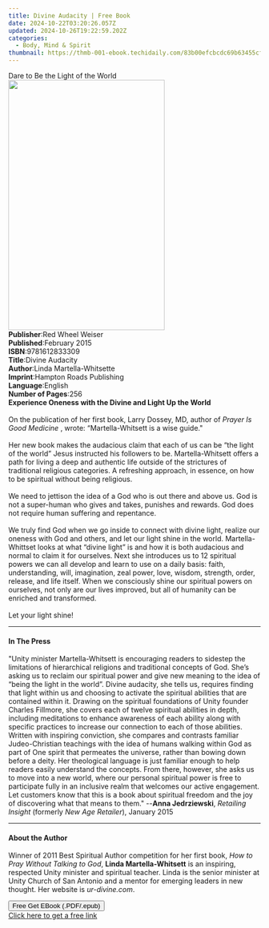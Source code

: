 ```yaml
---
title: Divine Audacity | Free Book
date: 2024-10-22T03:20:26.057Z
updated: 2024-10-26T19:22:59.202Z
categories:
  - Body, Mind & Spirit
thumbnail: https://thmb-001-ebook.techidaily.com/83b00efcbcdc69b63455cf26feeb856164945c1042501f231dd8725d4829d9d5.jpg
---
```

<main id="book-container">
  <div class="flex flex-col">
    <div class="book-brief flex-1 py-6 px-4 sm:p-6 md:py-10 md:px-8">
      <!-- brief-->
      <div class="book-brief-main">Dare to Be the Light of the World</div>
    </div>
    <div
      class="book-meta-info flex-1 grid gap-4 col-start-1 col-end-3 row-start-1 sm:mb-6 sm:grid-cols-4 lg:gap-6 lg:col-start-2 lg:row-end-6 lg:row-span-6 lg:mb-0"
    >
      <div
        class="book-meta-info-left place-content-center mt-4 p-4 text-sm leading-6 col-start-2 col-span-2 dark:text-slate-400"
      >
        <img
          class="w-full h-500 object-cover rounded-lg sm:h-255 sm:col-span-2 lg:col-span-full"
          src="https://img-001-ebook.techidaily.com/b7af1976ce61d2aa04e75286d9a7a7347f3d8e0cee12137cd26e1ffbbc3d4871.jpg"
          alt=""
          width="312"
          height="500"
        />
      </div>
      <div
        class="book-meta-info-right mt-2 col-start-1 row-start-2 col-span-3 self-center"
      >
        <!-- meta data  -->
        <div class="flex flex-col px-4 md:px-8">
          <div class="flex-1">
            <strong>Publisher</strong>:<span class="px-2"
              >Red Wheel Weiser</span
            >
          </div>
          <div class="flex-1">
            <strong>Published</strong>:<span class="px-2">February 2015</span>
          </div>
          <div class="flex-1">
            <strong>ISBN</strong>:<span class="px-2">9781612833309</span>
          </div>
          <div class="flex-1">
            <strong>Title</strong>:<span class="px-2">Divine Audacity</span>
          </div>
          <div class="flex-1">
            <strong>Author</strong>:<span class="px-2"
              >Linda Martella-Whitsette</span
            >
          </div>
          <div class="flex-1">
            <strong>Imprint</strong>:<span class="px-2"
              >Hampton Roads Publishing</span
            >
          </div>
          <div class="flex-1">
            <strong>Language</strong>:<span class="px-2">English</span>
          </div>
          <div class="flex-1">
            <strong>Number of Pages</strong>:<span class="px-2">256</span>
          </div>
        </div>
      </div>
    </div>
    <div class="book-description flex-1 py-6 px-4 sm:p-6 md:py-10 md:px-8">
      <div class="book-description-main">
        <div accordion-content="" id="description">
          <b>Experience Oneness with the Divine and Light Up the World</b><br />
          &nbsp;<br />
          On the publication of her first book, Larry Dossey, MD, author
          of&nbsp;<i>Prayer Is Good Medicine&nbsp;</i>, wrote:
          “Martella-Whitsett is a wise guide."<br /><br />
          Her new book makes the audacious claim that each of us can be “the
          light of the world” Jesus instructed his followers to be.
          Martella-Whitsett offers a path for living a deep and authentic life
          outside of the strictures of traditional religious categories. A
          refreshing approach, in essence, on how to be spiritual without being
          religious.<br />
          &nbsp;<br />
          We need to jettison the idea of a God who is out there and above us.
          God is not a super-human who gives and takes, punishes and rewards.
          God does not require human suffering and repentance.<br />
          &nbsp;<br />
          We truly find God when we go inside to connect with divine light,
          realize our oneness with God and others, and let our light shine in
          the world. Martella-Whittset looks at what “divine light” is and how
          it is both audacious and normal to claim it for ourselves. Next she
          introduces us to 12 spiritual powers we can all develop and learn to
          use on a daily basis: faith, understanding, will, imagination, zeal
          power, love, wisdom, strength, order, release, and life itself. When
          we consciously shine our spiritual powers on ourselves, not only are
          our lives improved, but all of humanity can be enriched and
          transformed.<br /><br />
          Let your light shine!
        </div>
        <div class="accordion-fader"></div>
      </div>
    </div>
    <div class="book-excerpts flex-1 py-6 px-4 sm:p-6 md:py-10 md:px-8">
      <!-- excerpts-->
      <div class="book-excerpts-main">
        <hr />
        <h4 class="placeholder placeholder-heading">
          <span>In The Press</span>
        </h4>
        <p>
          "Unity minister Martella-Whitsett is encouraging readers to sidestep
          the limitations of hierarchical religions and traditional concepts of
          God. She’s asking us to reclaim our spiritual power and give new
          meaning to the idea of “being the light in the world”. Divine
          audacity, she tells us, requires finding that light within us and
          choosing to activate the spiritual abilities that are contained within
          it. Drawing on the spiritual foundations of Unity founder Charles
          Fillmore, she covers each of twelve spiritual abilities in depth,
          including meditations to enhance awareness of each ability along with
          specific practices to increase our connection to each of those
          abilities. Written with inspiring conviction, she compares and
          contrasts familiar Judeo-Christian teachings with the idea of humans
          walking within God as part of One spirit that permeates the universe,
          rather than bowing down before a deity. Her theological language is
          just familiar enough to help readers easily understand the concepts.
          From there, however, she asks us to move into a new world, where our
          personal spiritual power is free to participate fully in an inclusive
          realm that welcomes our active engagement. Let customers know that
          this is a book about spiritual freedom and the joy of discovering what
          that means to them." --<b>Anna Jedrziewski</b>,
          <i>Retailing Insight</i>&nbsp;(formerly <i>New Age Retailer</i>),
          January 2015
        </p>
      </div>
    </div>
    <div class="book-about-author flex-1 py-6 px-4 sm:p-6 md:py-10 md:px-8">
      <!-- about author-->
      <div class="book-main-author-main">
        <hr />
        <h4 class="placeholder placeholder-heading">
          <span>About the Author</span>
        </h4>
        <p>
          Winner of 2011 Best Spiritual Author competition for her first book,<i
            >&nbsp;How to Pray Without Talking to God</i
          >,&nbsp;<b>Linda Martella-Whitsett</b>&nbsp;is an inspiring, respected
          Unity minister and spiritual teacher. Linda is the senior minister at
          Unity Church of San Antonio and a mentor for emerging leaders in new
          thought. Her website is&nbsp;<i>ur-divine.com</i>.
        </p>
      </div>
    </div>
    <div class="book-free-get flex-1 py-6 px-4 sm:p-6 md:py-10 md:px-8">
      <button
        id="btn-free-get"
        class="bg-blue-500 hover:bg-blue-700 text-white font-bold py-2 px-4 rounded"
      >
        Free Get EBook (.PDF/.epub)
      </button>
      <div id="countdown-display" class="px-2 text-lg mt-2"></div>
      <a
        id="free-link"
        class="hidden bg-blue-500 hover:bg-blue-700 text-white font-bold py-2 px-4 rounded"
        href="https://www.ebooks.com/en-us/book/1888010/divine-audacity/linda-martella-whitsette/"
        target="_blank"
        >Click here to get a free link</a
      >
    </div>
    <script>
      let countdownTime = 0;
      let countdownInterval = null;
      document
        .getElementById('btn-free-get')
        .addEventListener('click', startCountdown);
      function startCountdown() {
        countdownTime = new Date().getTime() + 60000 * 3;
        countdownInterval = setInterval(updateCountdown, 1000);
        document.getElementById('btn-free-get').disabled = true;
        document
          .getElementById('btn-free-get')
          .classList.add('bg-gray-500', 'cursor-not-allowed');
      }
      function updateCountdown() {
        let currentTime = new Date().getTime();
        let timeLeft = countdownTime - currentTime;
        let secondsLeft = Math.floor(timeLeft / 1000);
        document.getElementById('countdown-display').innerHTML =
          `Remaining time: ${secondsLeft} seconds.`;
        if (secondsLeft <= 0) {
          clearInterval(countdownInterval);
          document.getElementById('btn-free-get').classList.add('hidden');
          document.getElementById('free-link').classList.remove('hidden');
          document.getElementById('countdown-display').innerHTML = '';
        }
      }
    </script>
  </div>
</main>

<ins class="adsbygoogle"
      style="display:block"
      data-ad-client="ca-pub-7571918770474297"
      data-ad-slot="8358498916"
      data-ad-format="auto"
      data-full-width-responsive="true"></ins>
    